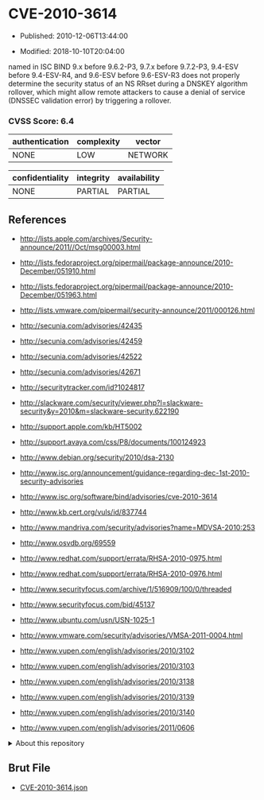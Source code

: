 # CVE-2010-3614

- Published: 2010-12-06T13:44:00

- Modified: 2018-10-10T20:04:00

named in ISC BIND 9.x before 9.6.2-P3, 9.7.x before 9.7.2-P3, 9.4-ESV before 9.4-ESV-R4, and 9.6-ESV before 9.6-ESV-R3 does not properly determine the security status of an NS RRset during a DNSKEY algorithm rollover, which might allow remote attackers to cause a denial of service (DNSSEC validation error) by triggering a rollover.

### CVSS Score: **6.4**

| authentication | complexity | vector |
| --- | --- | --- |
| NONE | LOW | NETWORK |

| confidentiality | integrity | availability |
| --- | --- | --- |
| NONE | PARTIAL | PARTIAL |

## References

* http://lists.apple.com/archives/Security-announce/2011//Oct/msg00003.html

* http://lists.fedoraproject.org/pipermail/package-announce/2010-December/051910.html

* http://lists.fedoraproject.org/pipermail/package-announce/2010-December/051963.html

* http://lists.vmware.com/pipermail/security-announce/2011/000126.html

* http://secunia.com/advisories/42435

* http://secunia.com/advisories/42459

* http://secunia.com/advisories/42522

* http://secunia.com/advisories/42671

* http://securitytracker.com/id?1024817

* http://slackware.com/security/viewer.php?l=slackware-security&y=2010&m=slackware-security.622190

* http://support.apple.com/kb/HT5002

* http://support.avaya.com/css/P8/documents/100124923

* http://www.debian.org/security/2010/dsa-2130

* http://www.isc.org/announcement/guidance-regarding-dec-1st-2010-security-advisories

* http://www.isc.org/software/bind/advisories/cve-2010-3614

* http://www.kb.cert.org/vuls/id/837744

* http://www.mandriva.com/security/advisories?name=MDVSA-2010:253

* http://www.osvdb.org/69559

* http://www.redhat.com/support/errata/RHSA-2010-0975.html

* http://www.redhat.com/support/errata/RHSA-2010-0976.html

* http://www.securityfocus.com/archive/1/516909/100/0/threaded

* http://www.securityfocus.com/bid/45137

* http://www.ubuntu.com/usn/USN-1025-1

* http://www.vmware.com/security/advisories/VMSA-2011-0004.html

* http://www.vupen.com/english/advisories/2010/3102

* http://www.vupen.com/english/advisories/2010/3103

* http://www.vupen.com/english/advisories/2010/3138

* http://www.vupen.com/english/advisories/2010/3139

* http://www.vupen.com/english/advisories/2010/3140

* http://www.vupen.com/english/advisories/2011/0606

<details>
<summary>About this repository</summary> 

  This repository is part of the project [Live Hack CVE](https://github.com/Live-Hack-CVE). Main website can be found [www.live-hack.org](https://www.live-hack.org) 
  
  Made by [Sn0wAlice](https://github.com/Sn0wAlice) for the people that care about security and need to have a feed of the latest CVEs. Hope you enjoy it, don't forget to star the repo and follow me on [Twitter](https://twitter.com/Sn0wAlice) and [Github](https://github.com/Sn0wAlice). And that is my [personnal website](https://www.alice-snow.me/)

  - [Home Page](https://github.com/Live-Hack-CVE)
  - [Framework](https://github.com/Live-Hack-CVE/cve-framework)
  - [CVE database](https://github.com/Live-Hack-CVE/full_database)
  - [Changelog](https://github.com/Live-Hack-CVE/Changelog)
</details>

## Brut File

* [CVE-2010-3614.json](https://raw.githubusercontent.com/Live-Hack-CVE/full_database/main/cves/2010/CVE-2010-3614.json)

